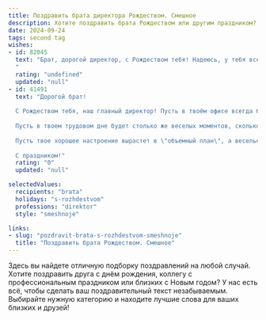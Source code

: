 ```yaml
---
title: Поздравить брата директора Рождеством. Смешное
description: Хотите поздравить брата Рождеством или другим праздником? Наш ИИ создаст незабываемое поздравление, а вы обязательно выделитесь среди других.  
date: 2024-09-24
tags: second tag
wishes:
- id: 82045
  text: "Брат, дорогой директор, с Рождеством тебя! Надеюсь, у тебя все в порядке, а если нет, то, может быть, новый год все исправит. Желаю тебе, чтобы в новом году ты был не только директором, но и гением инвестиций, и чтобы твой бюджет не был таким же пустым, как твоя голова. А может, тебе закупить гирлянды для офиса, чтобы создать праздничный настрой? 😂  С Рождеством!
  "
  rating: "undefined"
  updated: "null"
- id: 41491
  text: "Дорогой брат!
  
  С Рождеством тебя, наш главный директор! Пусть в твоём офисе всегда будет столько же радости, сколько в новогоднем празднике мандаринов! Желаю, чтобы финансисты не смущались в твоем присутствии, а бюджет всегда расширялся так же быстро, как твое умение находить выход из любой ситуации!
  
  Пусть в твоем трудовом дне будет столько же веселых моментов, сколько в рождественской сказке! Побольше креативных идей, минимально конфликтных ситуаций и, конечно, надежных партнеров, которые поддержат в любую минуту.
  
  Пусть твое хорошее настроение вырастет в \"объемный план\", а веселье и счастье станут частью твоей отчетности!
  
  С праздником!"
  rating: "0"
  updated: "null"

selectedValues:
  recipients: "brata"
  holidays: "s-rozhdestvom"
  professions: "direktor"
  style: "smeshnoje"

links:
- slug: "pozdravit-brata-s-rozhdestvom-smeshnoje"
  title: "Поздравить брата Рождеством. Смешное"
---
```


Здесь вы найдете отличную подборку поздравлений на любой случай. 
Хотите поздравить друга с днём рождения, коллегу с профессиональным праздником или близких с Новым годом? У нас есть всё, чтобы сделать ваш поздравительный текст незабываемым. Выбирайте нужную категорию и находите лучшие слова для ваших близких и друзей!
